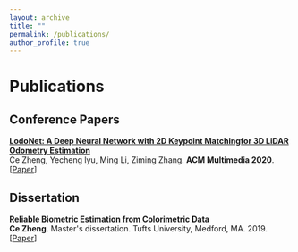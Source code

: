 ```yaml
---
layout: archive
title: ""
permalink: /publications/
author_profile: true
---
```


# <i class="fa fa-fw fa-copy"></i> Publications #



## Conference Papers ##

<p>
<a href="http://zczcwh.github.io/publications/LodoNet"></a>
<b><a href="http://zczcwh.github.io/publications/LodoNet"> LodoNet: A Deep Neural Network with 2D Keypoint Matchingfor 3D LiDAR Odometry Estimation</a></b><br>
Ce Zheng, Yecheng lyu, Ming Li, Ziming Zhang. <b>ACM Multimedia 2020</b>.<br>
[<a href="https://arxiv.org/abs/2009.00164">Paper</a>]
<br clear="left">
</p>


## Dissertation ##

<p>
<a href="http://zczcwh.github.io/publications/Dissertation"></a>
<b><a href="http://zczcwh.github.io/publications/Dissertation">Reliable Biometric Estimation from Colorimetric Data</a></b><br> 
<b>Ce Zheng</b>. Master's dissertation. Tufts University, Medford, MA. 2019.<br>
[<a href="https://search.proquest.com/openview/f86134abd0f33384d4230088d6366890/1?cbl=18750&diss=y&pq-origsite=gscholar">Paper</a>]
<br clear="left">
</p>
